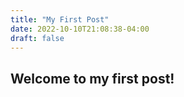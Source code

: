 ```yaml
---
title: "My First Post"
date: 2022-10-10T21:08:38-04:00
draft: false
---
```

## Welcome to my first post!
